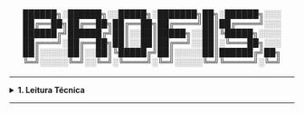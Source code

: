 <div align="Center"> 
  

<h4>

██████╗░██████╗░░█████╗░███████╗██╗░██████╗░░░
██╔══██╗██╔══██╗██╔══██╗██╔════╝██║██╔════╝░░░
██████╔╝██████╔╝██║░░██║█████╗░░██║╚█████╗░░░░
██╔═══╝░██╔══██╗██║░░██║██╔══╝░░██║░╚═══██╗░░░
██║░░░░░██║░░██║╚█████╔╝██║░░░░░██║██████╔╝██╗
╚═╝░░░░░╚═╝░░╚═╝░╚════╝░╚═╝░░░░░╚═╝╚═════╝░╚═╝
</h4>
</div>

----

<details>
  <summary><b> 1. Leitura Técnica</b></summary>
<div align="Left"> 
  

|ID     |Tópico   |Título                              | 
| ------|-------- |------------------------------------|
| L1.1  | SRE     | <a href="https://www.amazon.com/Becoming-SRE-Toward-Reliability-Organization-ebook/dp/B0CVMT55Q5">Becoming SRE: First Steps Toward Reliability for You and Your Organization</a> |
| L1.2  | SRE     | <a href="https://www.amazon.com/Site-Reliability-Engineering-Production-Systems/dp/149192912X">Site Reliability Engineering: How Google Runs Production Systems</a> |
| L1.3  | SRE     | <a href="https://www.amazon.com/Site-Reliability-Workbook-Practical-Implement/dp/1492029505">The Site Reliability Workbook: Practical Ways to Implement SRE</a> |
| L1.4  | SRE     | <a href="https://www.amazon.com.br/Seeking-SRE-David-Blank-edelman/dp/1491978864">Seeking SRE: Conversations About Running Production Systems at Scale</a> |
| L1.5  | SRE     | <a href="https://www.amazon.com/Implementing-Service-Level-Objectives-Practical/dp/1492076813">Implementing Service Level Objectives: A Practical Guide to SLIs, SLOs, and Error Budget</a> |
| L1.6  | Observabilidade | <a href="https://www.amazon.in/Observability-Engineering-Achieving-Production-Excellence/dp/1492076449">Observability Engineering</a> |
| L1.7  | Observabilidade | <a href="https://www.amazon.com.br/O11Y-Explained-Observability-Book-English-ebook/dp/B0CRJ6T9BL">O11Y Explained</a> |
| L1.8  | Documentação | <a href="https://www.amazon.com/Technical-Writing-Scientists-Nontechnical-Professionals/dp/1138628107">Technical Writing: A Practical Guide for Engineers...</a> |
| L1.9  | Documentação | <a href="https://www.amazon.com/Technical-Writing-Process-five-step-procedures/dp/0994169310">Technical Writing Process</a> |  
| L1.10 | Kubernetes   | <a href="https://www.amazon.com/dp/1617299324/ref=sspa_dk_detail_3?psc=1&sp_csd=d2lkZ2V0TmFtZT1zcF9kZXRhaWw">Platform Engineering on Kubernetes</a> |


</div> 
</details>

----
